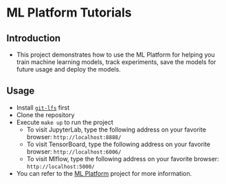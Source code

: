 # ML Platform Tutorials

## Introduction

- This project demonstrates how to use the ML Platform for helping you train machine learning models, track experiments, save the models for future usage and deploy the models.

## Usage

- Install [`git-lfs`](https://git-lfs.github.com/) first
- Clone the repository
- Execute `make up` to run the project
  - To visit JupyterLab, type the following address on your favorite browser: `http://localhost:8888/`
  - To visit TensorBoard, type the following address on your favorite browser: `http://localhost:6006/`
  - To visit Mlflow, type the following address on your favorite browser: `http://localhost:5000/`
- You can refer to the [ML Platform](https://github.com/cyyeh/ml-platform) project for more information.
